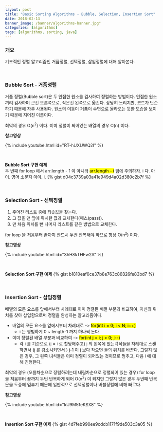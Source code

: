 ```yaml
---
layout: post
title: "Basic Sorting Algorithms - Bubble, Selection, Insertion Sort"
date: 2018-02-13
banner_image: /banner/algorithms-banner.jpg"
categories: [algorithms]
tags: [algorithms, sorting, java]
---
```


### 개요
기초적인 정렬 알고리즘인 거품정렬, 선택정렬, 삽입정렬에 대해 알아본다. 
<!--more-->


<br/>

### Bubble Sort - 거품정렬
거품 정렬(Bubble sort)은 두 인접한 원소를 검사하여 정렬하는 방법이다. 인접한 원소끼리 검사하며 큰건 오른쪽으로, 작은건 왼쪽으로 옮긴다. 
상당히 느리지만, 코드가 단순하기 때문에 자주 사용된다. 원소의 이동이 거품이 수면으로 올라오는 듯한 모습을 보이기 때문에 지어진 이름이다.

최악의 경우 O(n<sup>2</sup>) 이다. 이미 정렬이 되어있는 배열의 경우 O(n) 이다.

**참고영상**

{% include youtube.html id="RT-hUXUWQ2I" %}


<br/>

**Bubble Sort 구현 예제**<br/>
두 번째 for loop 에서 arr.length - 1 이 아니라 <mark>arr.length - i</mark> 임에 주의하자. i 다. 아이. 영어 소문자 아이. i.
{% gist d04c3739a03a41e949d4a02d380c2b7f %}

<br/>





### Selection Sort - 선택정렬
1. 주어진 리스트 중에 최솟값을 찾는다.
2. 그 값을 맨 앞에 위치한 값과 교체한다(패스(pass)).
3. 맨 처음 위치를 뺀 나머지 리스트를 같은 방법으로 교체한다.

for loop 을 처음부터 끝까지 반드시 두번 반복해야 하므로 항상 O(n<sup>2</sup>) 이다.

**참고영상**

{% include youtube.html id="3hH8kTHFw2A" %}


<br/>

**Selection Sort 구현 예제**
{% gist b1810eaf0ce37b8e763c86826fe83bd7 %}



<br/>

### Insertion Sort - 삽입정렬
배열의 모든 요소를 앞에서부터 차례대로 이미 정렬된 배열 부분과 비교하여, 자신의 위치를 찾아 삽입함으로써 정렬을 완성하는 알고리즘이다.
* 배열의 모든 요소를 앞에서부터 차례대로 -> <mark>for(int i = 0; i < N; i++)</mark>
    * i 는 평범하게 0 ~ length-1 까지 하나씩 돈다
* 이미 정렬된 배열 부분과 비교하여 -> <mark>for(int j = i; j > 0; j--)</mark>
    * 각 i 를 기준으로 (j = i 로 할당해주고) j 의 왼쪽에 있는녀석들을 차례대로 스캔하면서 (j 를 감소시키면서 ) j-1 이 j 보다 작으면 둘의 위치를 바꾼다. 그렇지 않은 경우, 그 왼쪽 녀석들은 이미 정렬이 되어있는 것이므로 멈추고, 다음 i 에 대해 진행한다.

최악의 경우 (오름차순으로 정렬하려는데 내림차순으로 정렬되어 있는 경우) for loop 을 처음부터 끝까지 두번 반복하게 되어 O(n<sup>2</sup>) 이 되지만 그렇지 않은 경우 두번째 반복문을 도중에 멈추기 때문에 일반적으로 선택정렬이나 버블정렬에 비해 빠르다.

**참고영상**

{% include youtube.html id="kU9M51eKSX8" %}

<br/>

**Insertion Sort 구현 예제**
{% gist 4d7feb990ee9cdcb1171f9de503c3a05 %}

<br/>